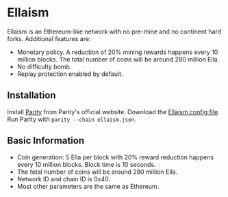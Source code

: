 # Ellaism

Ellaism is an Ethereum-like network with no pre-mine and no continent hard forks. Additional features are:

* Monetary policy. A reduction of 20% mining rewards happens every 10 million blocks. The total number of coins will be around 280 million Ella.
* No difficulty bomb.
* Replay protection enabled by default.

## Installation

Install [Parity](https://github.com/paritytech/parity/releases) from Parity's official website. Download the [Ellaism config file](https://raw.githubusercontent.com/ellaism/parity-config/master/ellaism.json). Run Parity with `parity --chain ellaism.json`.

## Basic Information

* Coin generation: 5 Ella per block with 20% reward reduction happens every 10 million blocks. Block time is 10 seconds.
* The total number of coins will be around 280 million Ella.
* Network ID and chain ID is 0x40.
* Most other parameters are the same as Ethereum.
